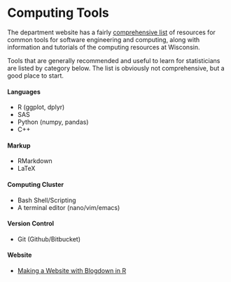 # Computing Tools
The department website has a fairly [comprehensive list](https://old-www.stat.wisc.edu/network-skills) of resources for common tools for software engineering and computing, along with information and tutorials of the computing resources at Wisconsin.

Tools that are generally recommended and useful to learn for statisticians are listed by category below. The list is obviously not comprehensive, but a good place to start.

#### Languages
* R (ggplot, dplyr)
* SAS
* Python (numpy, pandas)
* C++

#### Markup
* RMarkdown
* LaTeX

#### Computing Cluster
* Bash Shell/Scripting
* A terminal editor (nano/vim/emacs)

#### Version Control

* Git (Github/Bitbucket)

#### Website

* [Making a Website with Blogdown in R](website?id=making-a-website-in-r-tutorial)
